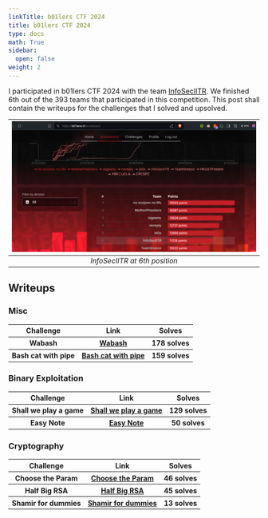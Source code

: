 ```yaml
---
linkTitle: b01lers CTF 2024 
title: b01lers CTF 2024
type: docs
math: True
sidebar:
  open: false
weight: 2
---
```


I participated in b01lers CTF 2024 with the team <a href="https://ctftime.org/team/16691/">InfoSecIITR</a>. We finished $6$th out of the $393$ teams that participated in this competition. This post shall contain the writeups for the challenges that I solved and upsolved.

| ![](image.png) | 
|:--:| 
| *InfoSecIITR at 6th position* |

## Writeups
### Misc 
<table>
  <tr>
    <th>Challenge</th>
    <th>Link</th>
    <th>Solves</th>
  </tr>
  <tr>
    <th>Wabash</th>
    <th><a href="./wabash">Wabash</a></th>
    <th>178 solves</th>
  </tr>
  <tr>
    <th>Bash cat with pipe</th>
    <th><a href="./bash-cat-with-pipe">Bash cat with pipe</a></th>
    <th>159 solves</th>
  </tr>
</table>

### Binary Exploitation
<table>
  <tr>
    <th>Challenge</th>
    <th>Link</th>
    <th>Solves</th>
  </tr>
  <tr>
    <th>Shall we play a game</th>
    <th><a href="./shall-we-play-a-game">Shall we play a game</a></th>
    <th>129 solves</th>
  </tr>
  <tr>
    <th>Easy Note</th>
    <th><a href="./easy-note">Easy Note</a></th>
    <th>50 solves</th>
  </tr>
</table>

### Cryptography
<table>
  <tr>
    <th>Challenge</th>
    <th>Link</th>
    <th>Solves</th>
  </tr>
  <tr>
    <th>Choose the Param</th>
    <th><a href="./choose-the-param">Choose the Param</a></th>
    <th>46 solves</th>
  </tr>
  <tr>
    <th>Half Big RSA</th>
    <th><a href="./half-big-rsa">Half Big RSA</a></th>
    <th>45 solves</th>
  </tr>
  <tr>
    <th>Shamir for dummies</th>
    <th><a href="./shamir-for-dummies">Shamir for dummies</a></th>
    <th>13 solves</th>
  </tr>
</table>
